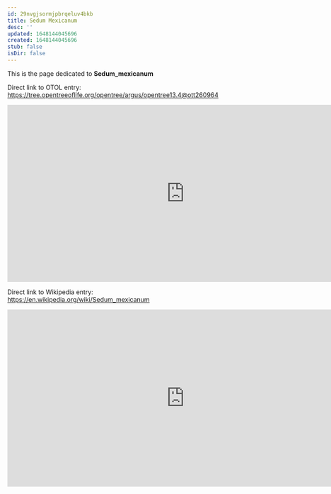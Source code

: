 ```yaml
---
id: 29nvgjsormjpbrqeluv4bkb
title: Sedum Mexicanum
desc: ''
updated: 1648144045696
created: 1648144045696
stub: false
isDir: false
---
```

This is the page dedicated to **Sedum_mexicanum**


Direct link to OTOL entry: https://tree.opentreeoflife.org/opentree/argus/opentree13.4@ott260964



<html>
    <body>
    <iframe src="https://tree.opentreeoflife.org/opentree/argus/opentree13.4@ott260964"
    width="800" height="400" frameborder="0" allowfullscreen> </iframe>
    </body>
</html>
    


Direct link to Wikipedia entry: https://en.wikipedia.org/wiki/Sedum_mexicanum



<html>
    <body>
    <iframe src="https://en.wikipedia.org/wiki/Sedum_mexicanum"
    width="800" height="400" frameborder="0" allowfullscreen> </iframe>
    </body>
</html>
    
